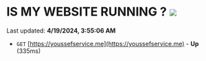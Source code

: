 # IS MY WEBSITE RUNNING ? [![](https://img.shields.io/static/v1?label=Sponsor&message=%E2%9D%A4&logo=GitHub&color=%23fe8e86)](https://github.com/sponsors/<username>)

Last updated: **4/19/2024, 3:55:06 AM**

- `GET` [https://youssefservice.me](https://youssefservice.me) - **Up** (335ms)
